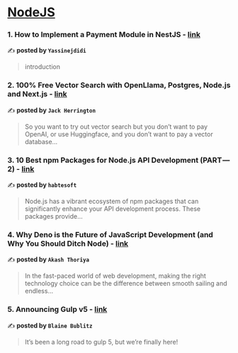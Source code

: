 
<h1><a href=https://medium.com/tag/nodejs/recommended target="_blank" rel="noopener noreferrer">NodeJS</a></h1>
<h3>1. How to Implement a Payment Module in NestJS - <a href="https://medium.com/@yassinejedidi10/how-to-implement-a-payment-module-in-nestjs-ad402aa7f83d" target="_blank" rel="noopener noreferrer">link</a></h3>

✍️ **posted by `Yassinejdidi`**

<blockquote>introduction</blockquote>

<h3>2. 100% Free Vector Search with OpenLlama, Postgres, Node.js and Next.js - <a href="https://medium.com/javascript-in-plain-english/100-free-vector-search-with-openllama-postgres-nodejs-and-nextjs-e496856766f7" target="_blank" rel="noopener noreferrer">link</a></h3>

✍️ **posted by `Jack Herrington`**

<blockquote>So you want to try out vector search but you don’t want to pay OpenAI, or use Huggingface, and you don’t want to pay a vector database…</blockquote>

<h3>3. 10 Best npm Packages for Node.js API Development (PART — 2) - <a href="https://medium.com/@habtesoft/10-best-npm-packages-for-node-js-api-development-part-2-bf714587832d" target="_blank" rel="noopener noreferrer">link</a></h3>

✍️ **posted by `habtesoft`**

<blockquote>Node.js has a vibrant ecosystem of npm packages that can significantly enhance your API development process. These packages provide…</blockquote>

<h3>4. Why Deno is the Future of JavaScript Development (and Why You Should Ditch Node) - <a href="https://medium.com/javascript-in-plain-english/why-deno-is-the-future-of-javascript-development-and-why-you-should-ditch-node-1a124c427430" target="_blank" rel="noopener noreferrer">link</a></h3>

✍️ **posted by `Akash Thoriya`**

<blockquote>In the fast-paced world of web development, making the right technology choice can be the difference between smooth sailing and endless…</blockquote>

<h3>5. Announcing Gulp v5 - <a href="https://medium.com/gulpjs/announcing-gulp-v5-c67d077dbdb7" target="_blank" rel="noopener noreferrer">link</a></h3>

✍️ **posted by `Blaine Bublitz`**

<blockquote>It’s been a long road to gulp 5, but we’re finally here!</blockquote>

